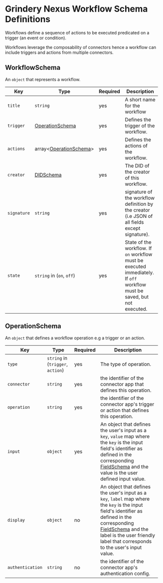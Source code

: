 # Grindery Nexus Workflow Schema Definitions

Workflows define a sequence of actions to be executed predicated on a trigger (an event or condition).

Workflows leverage the composability of connectors hence a workflow can include triggers and actions from multiple connectors.


## WorkflowSchema

An `object` that represents a workflow.

Key | Type | Required | Description
----|------|----------|------------
`title` | `string` | yes | A short name for the workflow
`trigger` | [OperationSchema](#operationschema) | yes | Defines the trigger of the workflow.
`actions` | array<[OperationSchema](#operationschema)> | yes | Defines the actions of the workflow.
`creator` | [DIDSchema](../connectors/README.md#didschema) | yes | The DID of the creator of this workflow.
`signature` | `string` | yes | signature of the workflow definition by the creator (i.e JSON of all fields except signature).
`state` | `string` in (`on`, `off`) | yes | State of the workflow. If `on` workflow must be executed immediately. If `off` workflow must be saved, but not executed.

## OperationSchema

An `object` that defines a workflow operation e.g a trigger or an action.

Key | Type | Required | Description
----|------|----------|------------
`type` | `string` in (`trigger`, `action`) | yes | The type of operation.
`connector` | `string` | yes | the identifier of the connector app that defines this operation.
`operation` | `string` | yes | the identifier of the connector app's trigger or action that defines this operation.
`input` | `object` | yes | An object that defines the user's input as a `key`, `value` map where the `key` is the input field's identifier as defined in the corresponding [FieldSchema](../connectors/README.md#fieldschema) and the value is the user defined input value.
`display` | `object` | no | An object that defines the user's input as a `key`, `label` map where the `key` is the input field's identifier as defined in the corresponding [FieldSchema](../connectors/README.md#fieldschema) and the label is the user friendly label that corresponds to the user's input value.
`authentication` | `string` | no | the identifier of the connector app's authentication config.
